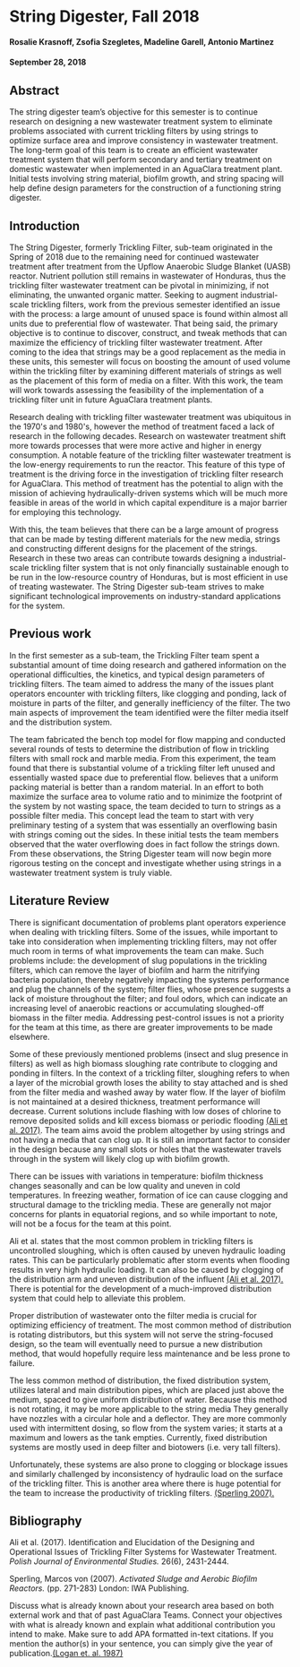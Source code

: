 # String Digester, Fall 2018
#### Rosalie Krasnoff, Zsofia Szegletes, Madeline Garell, Antonio Martinez
#### September 28, 2018


## Abstract

The string digester team’s objective for this semester is to continue research on designing a new wastewater treatment system to eliminate problems associated with current trickling filters by using strings to optimize surface area and improve consistency in wastewater treatment. The long-term goal of this team is to create an efficient wastewater treatment system that will perform secondary and tertiary treatment on domestic wastewater when implemented in an AguaClara treatment plant. Initial tests involving string material, biofilm growth, and string spacing will help define design parameters for the construction of a functioning string digester.

## Introduction

The String Digester, formerly Trickling Filter, sub-team originated in the Spring of 2018 due to the remaining need for continued wastewater treatment after treatment from the Upflow Anaerobic Sludge Blanket (UASB) reactor. Nutrient pollution still remains in wastewater of Honduras, thus the trickling filter wastewater treatment can be pivotal in minimizing, if not eliminating, the unwanted organic matter. Seeking to augment industrial-scale trickling filters, work from the previous semester identified an issue with the process: a large amount of unused space is found within almost all units due to preferential flow of wastewater. That being said, the primary objective is to continue to discover, construct, and tweak methods that can maximize the efficiency of trickling filter wastewater treatment. After coming to the idea that strings may be a good replacement as the media in these units, this semester will focus on boosting the amount of used volume within the trickling filter by examining different materials of strings as well as the placement of this form of media on a filter. With this work, the team will work towards assessing the feasibility of the implementation of a trickling filter unit in future AguaClara treatment plants.

Research dealing with trickling filter wastewater treatment was ubiquitous in the 1970's and 1980's, however the method of treatment faced a lack of research in the following decades. Research on wastewater treatment shift more towards processes that were more active and higher in energy consumption. A notable feature of the trickling filter wastewater treatment is the low-energy requirements to run the reactor. This feature of this type of treatment is the driving force in the investigation of trickling filter research for AguaClara. This method of treatment has the potential to align with the mission of achieving hydraulically-driven systems which will be much more feasible in areas of the world in which capital expenditure is a major barrier for employing this technology.

With this, the team believes that there can be a large amount of progress that can be made by testing different materials for the new media, strings and constructing different designs for the placement of the strings. Research in these two areas can contribute towards designing a industrial-scale trickling filter system that is not only financially sustainable enough to be run in the low-resource country of Honduras, but is most efficient in use of treating wastewater. The String Digester sub-team strives to make significant technological improvements on industry-standard applications for the system.

## Previous work
In the first semester as a sub-team, the Trickling Filter team spent a substantial amount of time doing research and gathered information on the operational difficulties, the kinetics, and typical design parameters of trickling filters. The team aimed to address the many of the issues plant operators encounter with trickling filters, like clogging and ponding, lack of moisture in parts of the filter, and generally inefficiency of the filter. The two main aspects of improvement the team identified were the filter media itself and the distribution system.

The team fabricated the bench top model for flow mapping and conducted several rounds of tests to determine the distribution of flow in trickling filters with small rock and marble media. From this experiment, the team found that there is substantial volume of a trickling filter left unused and essentially wasted space due to preferential flow. believes that a uniform packing material is better than a random material. In an effort to both maximize the surface area to volume ratio and to minimize the footprint of the system by not wasting space, the team decided to turn to strings as a possible filter media. This concept lead the team to start with very preliminary testing of a system that was essentially an overflowing basin with strings coming out the sides. In these initial tests the team members observed that the water overflowing does in fact follow the strings down. From these observations, the String Digester team will now begin more rigorous testing on the concept and investigate whether using strings in a wastewater treatment system is truly viable.



## Literature Review
There is significant documentation of problems plant operators experience when dealing with trickling filters. Some of the issues, while important to take into consideration when implementing trickling filters, may not offer much room in terms of what improvements the team can make. Such problems include: the development of slug populations in the trickling filters, which can remove the layer of biofilm and harm the nitrifying bacteria population, thereby negatively impacting the systems performance and plug the channels of the system; filter flies, whose presence suggests a lack of moisture throughout the filter; and foul odors, which can indicate an increasing level of anaerobic reactions or accumulating sloughed-off biomass in the filter media. Addressing pest-control issues is not a priority for the team at this time, as there are greater improvements to be made elsewhere.

Some of these previously mentioned problems (insect and slug presence in filters) as well as high biomass sloughing rate contribute to clogging and ponding in filters. In the context of a trickling filter, sloughing refers to when a layer of the microbial growth loses the ability to stay attached and is shed from the filter media and washed away by water flow. If the layer of biofilm is not maintained at a desired thickness, treatment performance will decrease. Current solutions include flashing with low doses of chlorine to remove deposited solids and kill excess biomass or periodic flooding [(Ali et al. 2017)](http://www.pjoes.com/pdf/26.6/Pol.J.Environ.Stud.Vol.26.No.6.2431-2444.pdf). The team aims avoid the problem altogether by using strings and not having a media that can clog up. It is still an important factor to consider in the design because any small slots or holes that the wastewater travels through in the system will likely clog up with biofilm growth.

There can be issues with variations in temperature: biofilm thickness changes seasonally and can be low quality and uneven in cold temperatures. In freezing weather, formation of ice can cause clogging and structural damage to the trickling media. These are generally not major concerns for plants in equatorial regions, and so while important to note, will not be a focus for the team at this point.

 Ali et al. states that the most common problem in trickling filters is uncontrolled sloughing, which is often caused by uneven hydraulic loading rates. This can be particularly problematic after storm events when flooding results in very high hydraulic loading. It can also be caused by clogging of the distribution arm and uneven distribution of the influent [(Ali et al. 2017).](http://www.pjoes.com/pdf/26.6/Pol.J.Environ.Stud.Vol.26.No.6.2431-2444.pdf) There is potential for the development of a much-improved distribution system that could help to alleviate this problem.

 Proper distribution of wastewater onto the filter media is crucial for optimizing efficiency of treatment. The most common method of distribution is rotating distributors, but this system will not serve the string-focused design, so the team will eventually need to pursue a new distribution method, that would hopefully require less maintenance and be less prone to failure.

The less common method of distribution, the fixed distribution system, utilizes lateral and main distribution pipes, which are placed just above the medium, spaced to give uniform distribution of water. Because this method is not rotating, it may be more applicable to the string media They generally have nozzles with a circular hole and a deflector. They are more commonly used with intermittent dosing, so flow from the system varies; it starts at a maximum and lowers as the tank empties. Currently, fixed distribution systems are mostly used in deep filter and biotowers (i.e. very tall filters).


Unfortunately, these systems are also prone to clogging or blockage issues and similarly challenged by inconsistency of hydraulic load on the surface of the trickling filter. This is another area where there is huge potential for the team to increase the productivity of trickling filters. [(Sperling 2007).](https://www.iwapublishing.com/sites/default/files/ebooks/9781780402123.pdf)

## Bibliography
Ali et al. (2017). Identification and Elucidation of the Designing and Operational Issues of Trickling Filter Systems for Wastewater Treatment. *Polish Journal of Environmental Studies.* 26(6), 2431-2444.

Sperling, Marcos von (2007). *Activated Sludge and Aerobic Biofilm Reactors.* (pp. 271-283) London: IWA Publishing.






Discuss what is already known about your research area based on both external work and that of past AguaClara Teams. Connect your objectives with what is already known and explain what additional contribution you intend to make. Make sure to add APA formatted in-text citations. If you mention the author(s) in your sentence, you can simply give the year of publication.[(Logan et. al. 1987)](http://www.jstor.org/stable/pdf/25043431.pdf?acceptTC=true)
